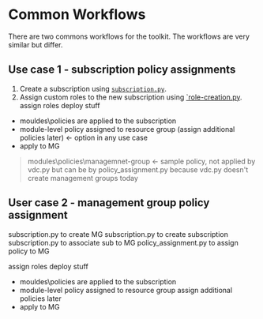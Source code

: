 # Common Workflows

There are two commons workflows for the toolkit. The workflows are very similar but differ.



## Use case 1 - subscription policy assignments

1. Create a subscription using [`subscription.py`](../reference/script-subscription.adoc).
2. Assign custom roles to the new subscription using [`role-creation.py](../reference/script-role-creation.adoc).
assign roles
deploy stuff
- mouldes\policies are applied to the subscription
- module-level policy assigned to resource group
(assign additional policies later) <- option in any use case
- apply to MG

> modules\policies\managemnet-group <- sample policy,
> not applied by vdc.py but can be by policy_assignment.py
> because vdc.py doesn't create management groups today 

## User case 2 - management group policy assignment
subscription.py to create MG
subscription.py to create subscription
subscription.py to associate sub to MG
policy_assignment.py to assign policy to MG

assign roles
deploy stuff
- mouldes\policies are applied to the subscription
- module-level policy assigned to resource group
assign additional policies later
- apply to MG